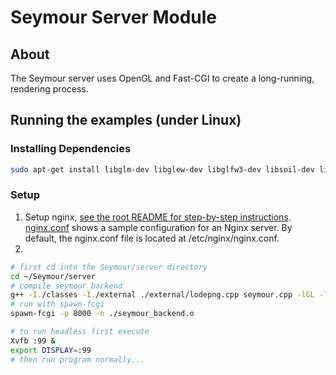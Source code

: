 # Seymour Server Module

## About

The Seymour server uses OpenGL and Fast-CGI to create a long-running, rendering process.

## Running the examples (under Linux)

### Installing Dependencies
```sh
sudo apt-get install libglm-dev libglew-dev libglfw3-dev libsoil-dev libjpeg-dev libfcgi-dev spawn-fcgi nginx xvfb g++ libassimp-dev openssl libssl-dev imagemagick
```

### Setup

1. Setup nginx, [see the root README for step-by-step instructions](../README.md). [nginx.conf](./nginx.conf) shows a sample configuration for an Nginx server. By default, the nginx.conf file is located at /etc/nginx/nginx.conf.
1.
  ```sh
  # first cd into the Seymour/server directory
  cd ~/Seymour/server
  # compile seymour_backend 
  g++ -I./classes -I./external ./external/lodepng.cpp seymour.cpp -lGL -lGLEW -lglfw -lSOIL -lassimp -ljpeg -lfcgi++ -lfcgi -lssl -lcrypto -o seymour_backend.o
  # run with spawn-fcgi
  spawn-fcgi -p 8000 -n ./seymour_backend.o

  # to run headless first execute
  Xvfb :99 &
  export DISPLAY=:99
  # then run program normally...
  ```

